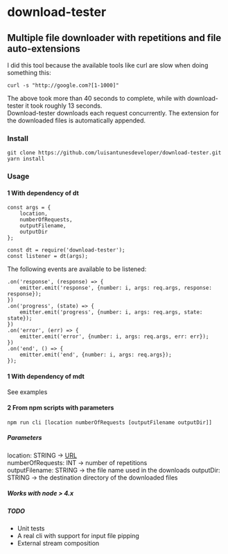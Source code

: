 # download-tester
## Multiple file downloader with repetitions and file auto-extensions
I did this tool because the available tools like curl are slow when doing something this:  
```
curl -s "http://google.com?[1-1000]"
```  
The above took more than 40 seconds to complete, while with download-tester it took roughly 13 seconds.  
Download-tester downloads each request concurrently. The extension for the downloaded files is automatically appended.

### Install
```
git clone https://github.com/luisantunesdeveloper/download-tester.git
yarn install
```

### Usage

#### 1 With dependency of dt
```
const args = {
	location,
	numberOfRequests,
	outputFilename,
	outputDir
};

const dt = require('download-tester');  
const listener = dt(args);
```

The following events are available to be listened:  

```
.on('response', (response) => {
    emitter.emit('response', {number: i, args: req.args, response: response});
})
.on('progress', (state) => {
    emitter.emit('progress', {number: i, args: req.args, state: state});
})
.on('error', (err) => {
    emitter.emit('error', {number: i, args: req.args, err: err});
})
.on('end', () => {
    emitter.emit('end', {number: i, args: req.args});
});
```
#### 1 With dependency of mdt  
See examples

#### 2 From npm scripts with parameters
```
npm run cli [location numberOfRequests [outputFilename outputDir]]
```
##### Parameters
location: STRING -> [URL](https://en.wikipedia.org/wiki/Uniform_Resource_Locator)  
numberOfRequests: INT -> number of repetitions  
outputFilename: STRING -> the file name used in the downloads 
outputDir: STRING -> the destination directory of the downloaded files


##### Works with node > 4.x

##### TODO 
- Unit tests
- A real cli with support for input file pipping 
- External stream composition
